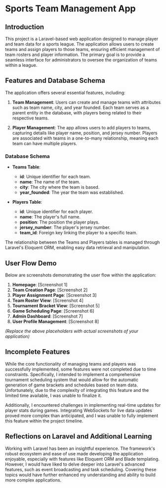 # Sports Team Management App

## Introduction

This project is a Laravel-based web application designed to manage player and team data for a sports league. The application allows users to create teams and assign players to those teams, ensuring efficient management of team rosters and player information. The primary goal is to provide a seamless interface for administrators to oversee the organization of teams within a league.

## Features and Database Schema

The application offers several essential features, including:

1. **Team Management**: Users can create and manage teams with attributes such as team name, city, and year founded. Each team serves as a parent entity in the database, with players being related to their respective teams.

2. **Player Management**: The app allows users to add players to teams, capturing details like player name, position, and jersey number. Players are associated with teams in a one-to-many relationship, meaning each team can have multiple players.

### Database Schema

- **Teams Table**: 
  - **id**: Unique identifier for each team.
  - **name**: The name of the team.
  - **city**: The city where the team is based.
  - **year_founded**: The year the team was established.

- **Players Table**:
  - **id**: Unique identifier for each player.
  - **name**: The player's full name.
  - **position**: The position the player plays.
  - **jersey_number**: The player's jersey number.
  - **team_id**: Foreign key linking the player to a specific team.

The relationship between the Teams and Players tables is managed through Laravel's Eloquent ORM, enabling easy data retrieval and manipulation.

## User Flow Demo

Below are screenshots demonstrating the user flow within the application:

1. **Homepage**: [Screenshot 1]
2. **Team Creation Page**: [Screenshot 2]
3. **Player Assignment Page**: [Screenshot 3]
4. **Team Roster View**: [Screenshot 4]
5. **Tournament Bracket View**: [Screenshot 5]
6. **Game Scheduling Page**: [Screenshot 6]
7. **Admin Dashboard**: [Screenshot 7]
8. **User Profile Management**: [Screenshot 8]

*(Replace the above placeholders with actual screenshots of your application)*

## Incomplete Features

While the core functionality of managing teams and players was successfully implemented, some features were not completed due to time constraints. Specifically, I intended to implement a comprehensive tournament scheduling system that would allow for the automatic generation of game brackets and schedules based on team data. Unfortunately, due to the complexity of integrating this feature and the limited time available, I was unable to finalize it.

Additionally, I encountered challenges in implementing real-time updates for player stats during games. Integrating WebSockets for live data updates proved more complex than anticipated, and I was unable to fully implement this feature within the project timeline.

## Reflections on Laravel and Additional Learning

Working with Laravel has been an insightful experience. The framework's robust ecosystem and ease of use made developing the application enjoyable, especially with features like Eloquent ORM and Blade templating. However, I would have liked to delve deeper into Laravel's advanced features, such as event broadcasting and task scheduling. Covering these topics would have further enhanced my understanding and ability to build more complex applications.


